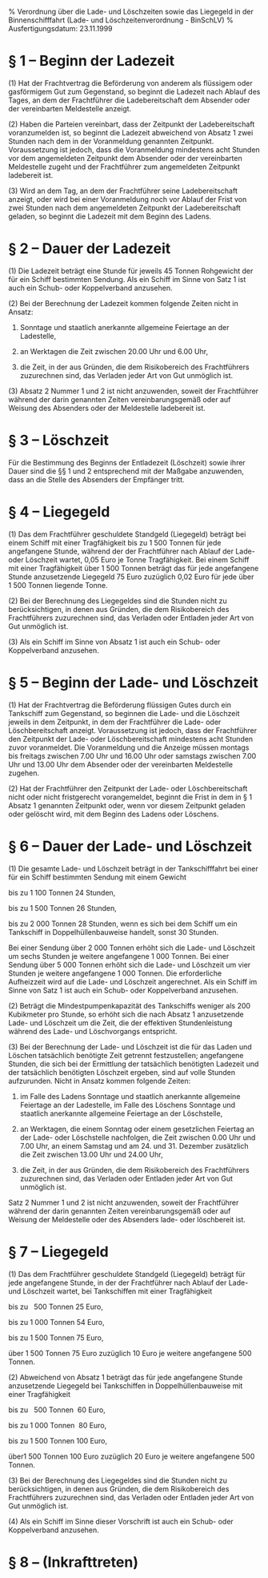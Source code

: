 % Verordnung über die Lade- und Löschzeiten sowie das Liegegeld in der Binnenschifffahrt  (Lade- und Löschzeitenverordnung - BinSchLV)
% Ausfertigungsdatum: 23.11.1999
 
# § 1 – Beginn der Ladezeit

(1) Hat der Frachtvertrag die Beförderung von anderem als flüssigem oder gasförmigem Gut zum Gegenstand, so beginnt die Ladezeit nach Ablauf des Tages, an dem der Frachtführer die Ladebereitschaft dem Absender oder der vereinbarten Meldestelle anzeigt.

(2) Haben die Parteien vereinbart, dass der Zeitpunkt der Ladebereitschaft voranzumelden ist, so beginnt die Ladezeit abweichend von Absatz 1 zwei Stunden nach dem in der Voranmeldung genannten Zeitpunkt. Voraussetzung ist jedoch, dass die Voranmeldung mindestens acht Stunden vor dem angemeldeten Zeitpunkt dem Absender oder der vereinbarten Meldestelle zugeht und der Frachtführer zum angemeldeten Zeitpunkt ladebereit ist.

(3) Wird an dem Tag, an dem der Frachtführer seine Ladebereitschaft anzeigt, oder wird bei einer Voranmeldung noch vor Ablauf der Frist von zwei Stunden nach dem angemeldeten Zeitpunkt der Ladebereitschaft geladen, so beginnt die Ladezeit mit dem Beginn des Ladens.

# § 2 – Dauer der Ladezeit

(1) Die Ladezeit beträgt eine Stunde für jeweils 45 Tonnen Rohgewicht der für ein Schiff bestimmten Sendung. Als ein Schiff im Sinne von Satz 1 ist auch ein Schub- oder Koppelverband anzusehen.

(2) Bei der Berechnung der Ladezeit kommen folgende Zeiten nicht in Ansatz:

1. Sonntage und staatlich anerkannte allgemeine Feiertage an der Ladestelle,

2. an Werktagen die Zeit zwischen 20.00 Uhr und 6.00 Uhr,

3. die Zeit, in der aus Gründen, die dem Risikobereich des Frachtführers zuzurechnen sind, das Verladen jeder Art von Gut unmöglich ist.

(3) Absatz 2 Nummer 1 und 2 ist nicht anzuwenden, soweit der Frachtführer während der darin genannten Zeiten vereinbarungsgemäß oder auf Weisung des Absenders oder der Meldestelle ladebereit ist.

# § 3 – Löschzeit

Für die Bestimmung des Beginns der Entladezeit (Löschzeit) sowie ihrer Dauer sind die §§ 1 und 2 entsprechend mit der Maßgabe anzuwenden, dass an die Stelle des Absenders der Empfänger tritt.

# § 4 – Liegegeld

(1) Das dem Frachtführer geschuldete Standgeld (Liegegeld) beträgt bei einem Schiff mit einer Tragfähigkeit bis zu 1 500 Tonnen für jede angefangene Stunde, während der der Frachtführer nach Ablauf der Lade- oder Löschzeit wartet, 0,05 Euro je Tonne Tragfähigkeit. Bei einem Schiff mit einer Tragfähigkeit über 1 500 Tonnen beträgt das für jede angefangene Stunde anzusetzende Liegegeld 75 Euro zuzüglich 0,02 Euro für jede über 1 500 Tonnen liegende Tonne.

(2) Bei der Berechnung des Liegegeldes sind die Stunden nicht zu berücksichtigen, in denen aus Gründen, die dem Risikobereich des Frachtführers zuzurechnen sind, das Verladen oder Entladen jeder Art von Gut unmöglich ist.

(3) Als ein Schiff im Sinne von Absatz 1 ist auch ein Schub- oder Koppelverband anzusehen.

# § 5 – Beginn der Lade- und Löschzeit

(1) Hat der Frachtvertrag die Beförderung flüssigen Gutes durch ein Tankschiff zum Gegenstand, so beginnen die Lade- und die Löschzeit jeweils in dem Zeitpunkt, in dem der Frachtführer die Lade- oder Löschbereitschaft anzeigt. Voraussetzung ist jedoch, dass der Frachtführer den Zeitpunkt der Lade- oder Löschbereitschaft mindestens acht Stunden zuvor voranmeldet. Die Voranmeldung und die Anzeige müssen montags bis freitags zwischen 7.00 Uhr und 16.00 Uhr oder samstags zwischen 7.00 Uhr und 13.00 Uhr dem Absender oder der vereinbarten Meldestelle zugehen.

(2) Hat der Frachtführer den Zeitpunkt der Lade- oder Löschbereitschaft nicht oder nicht fristgerecht vorangemeldet, beginnt die Frist in dem in § 1 Absatz 1 genannten Zeitpunkt oder, wenn vor diesem Zeitpunkt geladen oder gelöscht wird, mit dem Beginn des Ladens oder Löschens.

# § 6 – Dauer der Lade- und Löschzeit

(1) Die gesamte Lade- und Löschzeit beträgt in der Tankschifffahrt bei einer für ein Schiff bestimmten Sendung mit einem Gewicht

  
bis zu 1 100 Tonnen 24 Stunden,

  
bis zu 1 500 Tonnen 26 Stunden,

  
bis zu 2 000 Tonnen 28 Stunden, wenn es sich bei dem Schiff um ein Tankschiff in Doppelhüllenbauweise handelt, sonst 30 Stunden.

Bei einer Sendung über 2 000 Tonnen erhöht sich die Lade- und Löschzeit um sechs Stunden je weitere angefangene 1 000 Tonnen. Bei einer Sendung über 5 000 Tonnen erhöht sich die Lade- und Löschzeit um vier Stunden je weitere angefangene 1 000 Tonnen. Die erforderliche Aufheizzeit wird auf die Lade- und Löschzeit angerechnet. Als ein Schiff im Sinne von Satz 1 ist auch ein Schub- oder Koppelverband anzusehen.

(2) Beträgt die Mindestpumpenkapazität des Tankschiffs weniger als 200 Kubikmeter pro Stunde, so erhöht sich die nach Absatz 1 anzusetzende Lade- und Löschzeit um die Zeit, die der effektiven Stundenleistung während des Lade- und Löschvorgangs entspricht.

(3) Bei der Berechnung der Lade- und Löschzeit ist die für das Laden und Löschen tatsächlich benötigte Zeit getrennt festzustellen; angefangene Stunden, die sich bei der Ermittlung der tatsächlich benötigten Ladezeit und der tatsächlich benötigten Löschzeit ergeben, sind auf volle Stunden aufzurunden. Nicht in Ansatz kommen folgende Zeiten:

1. im Falle des Ladens Sonntage und staatlich anerkannte allgemeine Feiertage an der Ladestelle, im Falle des Löschens Sonntage und staatlich anerkannte allgemeine Feiertage an der Löschstelle,

2. an Werktagen, die einem Sonntag oder einem gesetzlichen Feiertag an der Lade- oder Löschstelle nachfolgen, die Zeit zwischen 0.00 Uhr und 7.00 Uhr, an einem Samstag und am 24. und 31. Dezember zusätzlich die Zeit zwischen 13.00 Uhr und 24.00 Uhr,

3. die Zeit, in der aus Gründen, die dem Risikobereich des Frachtführers zuzurechnen sind, das Verladen oder Entladen jeder Art von Gut unmöglich ist.

Satz 2 Nummer 1 und 2 ist nicht anzuwenden, soweit der Frachtführer während der darin genannten Zeiten vereinbarungsgemäß oder auf Weisung der Meldestelle oder des Absenders lade- oder löschbereit ist.

# § 7 – Liegegeld

(1) Das dem Frachtführer geschuldete Standgeld (Liegegeld) beträgt für jede angefangene Stunde, in der der Frachtführer nach Ablauf der Lade- und Löschzeit wartet, bei Tankschiffen mit einer Tragfähigkeit  

  
bis zu   500 Tonnen 25 Euro,

  
bis zu 1 000 Tonnen 54 Euro,

  
bis zu 1 500 Tonnen 75 Euro,

  
über 1 500 Tonnen 75 Euro zuzüglich 10 Euro je weitere angefangene 500 Tonnen.

(2) Abweichend von Absatz 1 beträgt das für jede angefangene Stunde anzusetzende Liegegeld bei Tankschiffen in Doppelhüllenbauweise mit einer Tragfähigkeit  

  
bis zu   500 Tonnen  60 Euro,

  
bis zu 1 000 Tonnen  80 Euro,

  
bis zu 1 500 Tonnen 100 Euro,

  
über1 500 Tonnen 100 Euro zuzüglich 20 Euro je weitere angefangene 500 Tonnen.

(3) Bei der Berechnung des Liegegeldes sind die Stunden nicht zu berücksichtigen, in denen aus Gründen, die dem Risikobereich des Frachtführers zuzurechnen sind, das Verladen oder Entladen jeder Art von Gut unmöglich ist.

(4) Als ein Schiff im Sinne dieser Vorschrift ist auch ein Schub- oder Koppelverband anzusehen.

# § 8 – (Inkrafttreten)
